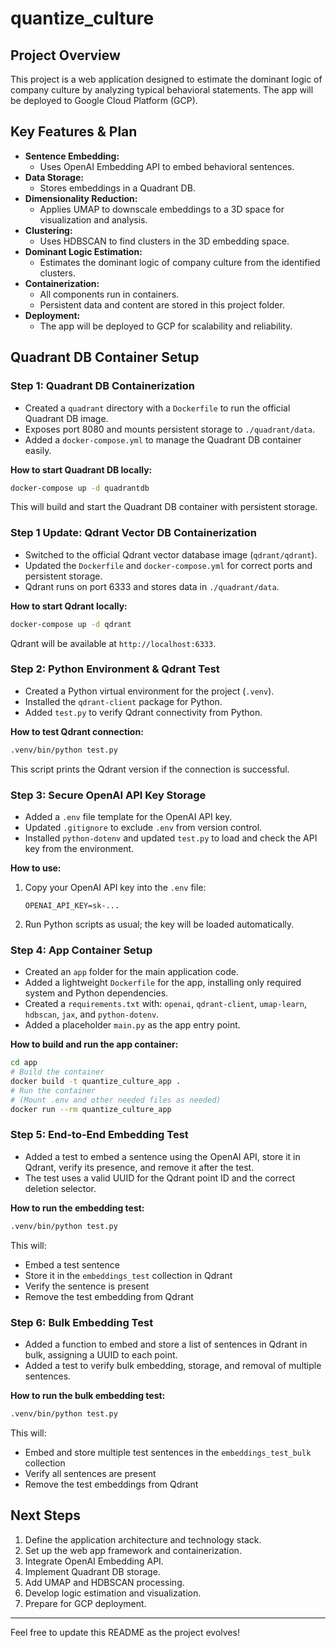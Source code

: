 # quantize_culture

## Project Overview

This project is a web application designed to estimate the dominant logic of company culture by analyzing typical behavioral statements. The app will be deployed to Google Cloud Platform (GCP).

## Key Features & Plan

- **Sentence Embedding:**
  - Uses OpenAI Embedding API to embed behavioral sentences.
- **Data Storage:**
  - Stores embeddings in a Quadrant DB.
- **Dimensionality Reduction:**
  - Applies UMAP to downscale embeddings to a 3D space for visualization and analysis.
- **Clustering:**
  - Uses HDBSCAN to find clusters in the 3D embedding space.
- **Dominant Logic Estimation:**
  - Estimates the dominant logic of company culture from the identified clusters.
- **Containerization:**
  - All components run in containers.
  - Persistent data and content are stored in this project folder.
- **Deployment:**
  - The app will be deployed to GCP for scalability and reliability.

## Quadrant DB Container Setup

### Step 1: Quadrant DB Containerization
- Created a `quadrant` directory with a `Dockerfile` to run the official Quadrant DB image.
- Exposes port 8080 and mounts persistent storage to `./quadrant/data`.
- Added a `docker-compose.yml` to manage the Quadrant DB container easily.

**How to start Quadrant DB locally:**
```sh
docker-compose up -d quadrantdb
```
This will build and start the Quadrant DB container with persistent storage.

### Step 1 Update: Qdrant Vector DB Containerization
- Switched to the official Qdrant vector database image (`qdrant/qdrant`).
- Updated the `Dockerfile` and `docker-compose.yml` for correct ports and persistent storage.
- Qdrant runs on port 6333 and stores data in `./quadrant/data`.

**How to start Qdrant locally:**
```sh
docker-compose up -d qdrant
```
Qdrant will be available at `http://localhost:6333`.

### Step 2: Python Environment & Qdrant Test
- Created a Python virtual environment for the project (`.venv`).
- Installed the `qdrant-client` package for Python.
- Added `test.py` to verify Qdrant connectivity from Python.

**How to test Qdrant connection:**
```sh
.venv/bin/python test.py
```
This script prints the Qdrant version if the connection is successful.

### Step 3: Secure OpenAI API Key Storage
- Added a `.env` file template for the OpenAI API key.
- Updated `.gitignore` to exclude `.env` from version control.
- Installed `python-dotenv` and updated `test.py` to load and check the API key from the environment.

**How to use:**
1. Copy your OpenAI API key into the `.env` file:
   ```
   OPENAI_API_KEY=sk-...
   ```
2. Run Python scripts as usual; the key will be loaded automatically.

### Step 4: App Container Setup
- Created an `app` folder for the main application code.
- Added a lightweight `Dockerfile` for the app, installing only required system and Python dependencies.
- Created a `requirements.txt` with: `openai`, `qdrant-client`, `umap-learn`, `hdbscan`, `jax`, and `python-dotenv`.
- Added a placeholder `main.py` as the app entry point.

**How to build and run the app container:**
```sh
cd app
# Build the container
docker build -t quantize_culture_app .
# Run the container
# (Mount .env and other needed files as needed)
docker run --rm quantize_culture_app
```

### Step 5: End-to-End Embedding Test
- Added a test to embed a sentence using the OpenAI API, store it in Qdrant, verify its presence, and remove it after the test.
- The test uses a valid UUID for the Qdrant point ID and the correct deletion selector.

**How to run the embedding test:**
```sh
.venv/bin/python test.py
```
This will:
- Embed a test sentence
- Store it in the `embeddings_test` collection in Qdrant
- Verify the sentence is present
- Remove the test embedding from Qdrant

### Step 6: Bulk Embedding Test
- Added a function to embed and store a list of sentences in Qdrant in bulk, assigning a UUID to each point.
- Added a test to verify bulk embedding, storage, and removal of multiple sentences.

**How to run the bulk embedding test:**
```sh
.venv/bin/python test.py
```
This will:
- Embed and store multiple test sentences in the `embeddings_test_bulk` collection
- Verify all sentences are present
- Remove the test embeddings from Qdrant

## Next Steps
1. Define the application architecture and technology stack.
2. Set up the web app framework and containerization.
3. Integrate OpenAI Embedding API.
4. Implement Quadrant DB storage.
5. Add UMAP and HDBSCAN processing.
6. Develop logic estimation and visualization.
7. Prepare for GCP deployment.

---

Feel free to update this README as the project evolves!
